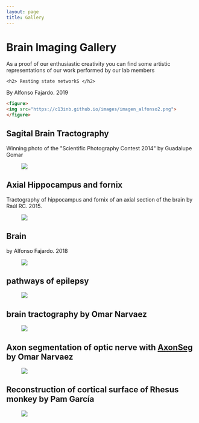 ```yaml
---
layout: page
title: Gallery
---
```


<html>
<head>
<meta charset="utf-8" />


<h1> Brain Imaging Gallery </h1>
As a proof of our enthusiastic creativity you can find some artistic representations of our work performed by our lab members  

```HTME
<h2> Resting state networkS </h2>
```

By Alfonso Fajardo. 2019

```HTML
<figure>
<img src="https://c13inb.github.io/images/imagen_alfonso2.png">
</figure>

```






<h2> Sagital Brain Tractography </h2>
Winning photo of the "Scientific Photography Contest 2014" by Guadalupe Gomar  
<figure>
<img src="https://c13inb.github.io/images/img_lupita.png">
</figure>

<h2> Axial Hippocampus and fornix </h2>
Tractography of hippocampus and fornix of an axial section of the brain by Raúl RC. 2015.  
<figure>
<img src="https://c13inb.github.io/images/img_raul.jpg">
</figure>


<h2> Brain </h2>
by Alfonso Fajardo. 2018
<figure>
<img src="https://c13inb.github.io/images/img_alfonso.png">
</figure>


<h2> pathways of epilepsy </h2>
<figure>
<img src="https://c13inb.github.io/images/brain_icon.png">
</figure>

<h2> brain tractography 
by Omar Narvaez </h2>
<figure>
<img src="https://c13inb.github.io/images/narvaez_frame554.png">
</figure>


<h2> Axon segmentation of optic nerve with <a href="https://github.com/neuropoly/axonseg">AxonSeg</a>
by Omar Narvaez </h2>
<figure>
<img src="https://c13inb.github.io/images/narvaez_red_jpg.jpg">
</figure>

<h2> Reconstruction of cortical surface of Rhesus monkey 
by Pam García
</h2>
<figure>
<img src="https://c13inb.github.io/images/pam_monkeyCortex.PNG">
</figure>



